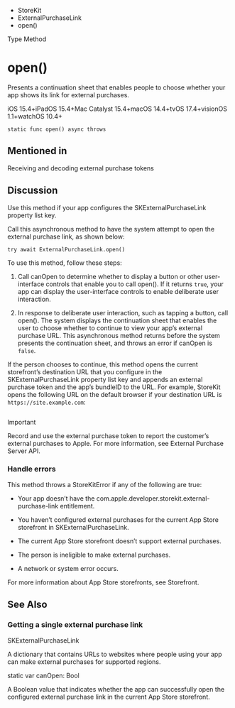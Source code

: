 

- StoreKit
- ExternalPurchaseLink
-  open() 

Type Method

# open()

Presents a continuation sheet that enables people to choose whether your app shows its link for external purchases.

iOS 15.4+iPadOS 15.4+Mac Catalyst 15.4+macOS 14.4+tvOS 17.4+visionOS 1.1+watchOS 10.4+

``` source
static func open() async throws
```

## Mentioned in 

Receiving and decoding external purchase tokens

## Discussion

Use this method if your app configures the SKExternalPurchaseLink property list key.

Call this asynchronous method to have the system attempt to open the external purchase link, as shown below:

```
try await ExternalPurchaseLink.open()
```

To use this method, follow these steps:

1.  Call canOpen to determine whether to display a button or other user-interface controls that enable you to call open(). If it returns `true`, your app can display the user-interface controls to enable deliberate user interaction.

2.  In response to deliberate user interaction, such as tapping a button, call open(). The system displays the continuation sheet that enables the user to choose whether to continue to view your app’s external purchase URL. This asynchronous method returns before the system presents the continuation sheet, and throws an error if canOpen is `false`.

If the person chooses to continue, this method opens the current storefront’s destination URL that you configure in the SKExternalPurchaseLink property list key and appends an external purchase token and the app’s bundleID to the URL. For example, StoreKit opens the following URL on the default browser if your destination URL is `https://site.example.com`:

```
```

Important

Record and use the external purchase token to report the customer’s external purchases to Apple. For more information, see External Purchase Server API.

### Handle errors

This method throws a StoreKitError if any of the following are true:

- Your app doesn’t have the com.apple.developer.storekit.external-purchase-link entitlement.

- You haven’t configured external purchases for the current App Store storefront in SKExternalPurchaseLink.

- The current App Store storefront doesn’t support external purchases.

- The person is ineligible to make external purchases.

- A network or system error occurs.

For more information about App Store storefronts, see Storefront.

## See Also

### Getting a single external purchase link

SKExternalPurchaseLink

A dictionary that contains URLs to websites where people using your app can make external purchases for supported regions.

static var canOpen: Bool

A Boolean value that indicates whether the app can successfully open the configured external purchase link in the current App Store storefront.

